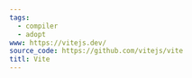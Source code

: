 ```yaml
---
tags:
  - compiler
  - adopt
www: https://vitejs.dev/
source_code: https://github.com/vitejs/vite
titl: Vite
---
```

